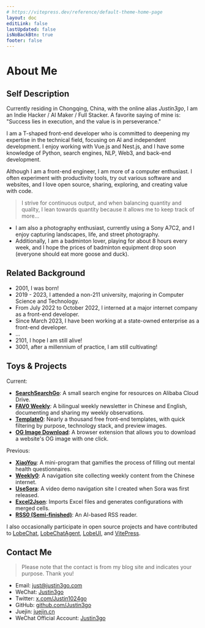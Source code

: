```yaml
---
# https://vitepress.dev/reference/default-theme-home-page
layout: doc
editLink: false
lastUpdated: false
isNoBackBtn: true
footer: false
---
```


# About Me

## Self Description

Currently residing in Chongqing, China, with the online alias *Justin3go*, I am an Indie Hacker / AI Maker / Full Stacker. A favorite saying of mine is: "Success lies in execution, and the value is in perseverance."

I am a T-shaped front-end developer who is committed to deepening my expertise in the technical field, focusing on AI and independent development. I enjoy working with Vue.js and Nest.js, and I have some knowledge of Python, search engines, NLP, Web3, and back-end development.

Although I am a front-end engineer, I am more of a computer enthusiast. I often experiment with productivity tools, try out various software and websites, and I love open source, sharing, exploring, and creating value with code.

> I strive for continuous output, and when balancing quantity and quality, I lean towards quantity because it allows me to keep track of more...

- I am also a photography enthusiast, currently using a Sony A7C2, and I enjoy capturing landscapes, life, and street photography.
- Additionally, I am a badminton lover, playing for about 8 hours every week, and I hope the prices of badminton equipment drop soon (everyone should eat more goose and duck).

## Related Background

- 2001, I was born!
- 2019 - 2023, I attended a non-211 university, majoring in Computer Science and Technology.
- From July 2022 to October 2022, I interned at a major internet company as a front-end developer.
- Since March 2023, I have been working at a state-owned enterprise as a front-end developer.
- ...
- 2101, I hope I am still alive!
- 3001, after a millennium of practice, I am still cultivating!

## Toys & Projects

Current:

- **[SearchSearchGo](https://ssgo.app)**: A small search engine for resources on Alibaba Cloud Drive.
- **[FAV0 Weekly](https://fav0.com)**: A bilingual weekly newsletter in Chinese and English, documenting and sharing my weekly observations.
- **[Template0](https://template0.com)**: Nearly a thousand free front-end templates, with quick filtering by purpose, technology stack, and preview images.
- **[OG Image Download](https://ogimage.download)**: A browser extension that allows you to download a website's OG image with one click.

Previous:

- **[XiaoYou](https://juejin.cn/post/7230351646797217847)**: A mini-program that gamifies the process of filling out mental health questionnaires.
- **[Weekly0](https://weekly0.com)**: A navigation site collecting weekly content from the Chinese internet.
- **[UseSora](https://usesora.app)**: A video demo navigation site I created when Sora was first released.
- **[Excel2Json](https://bug404.dev)**: Imports Excel files and generates configurations with merged cells.
- **[RSS0 (Semi-finished)](https://rss0.com/read)**: An AI-based RSS reader.

I also occasionally participate in open source projects and have contributed to [LobeChat](https://github.com/lobehub/lobe-chat), [LobeChatAgent](https://github.com/lobehub/lobe-chat-agents), [LobeUI](https://github.com/lobehub/lobe-ui), and [VitePress](https://github.com/vuejs/vitepress).

## Contact Me

> Please note that the contact is from my blog site and indicates your purpose. Thank you!

- Email: [just@justin3go.com](mailto://just@justin3go.com)
- WeChat: [Justin3go](https://oss.justin3go.com/weixin.jpg)
- Twitter: [x.com/Justin1024go](https://x.com/Justin1024go)
- GitHub: [github.com/Justin3go](https://github.com/Justin3go)
- Juejin: [juejin.cn](https://juejin.cn/user/220366354020749/posts)
- WeChat Official Account: [Justin3go](https://oss.justin3go.com/qrcode.jpg)
